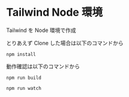 # Tailwind Node 環境

Tailwind を Node 環境で作成

とりあえず Clone した場合は以下のコマンドから

`npm install`

動作確認は以下のコマンドから

`npm run build`

`npm run watch`

